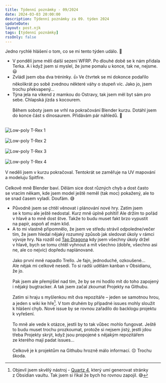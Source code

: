```yaml
---
title: Týdenní poznámky - 09/2024
date: 2024-03-03 20:00:00
description: Týdenní poznámky za 09. týden 2024
updateDate:
layout: post.njk
tags: [týdenní poznámky]
rssOnly: false
---
```

Jedno rychlé hlášení o tom, co se mi tento týden událo. 🙂

- V pondělí jsme měli další sezení WFRP. Po dlouhé době se k nám přidala Terka. A i když jsem si myslel, že jsme pomalu u konce, tak ne, nejsme. 😃
- Zvládl jsem oba dva tréninky. 👍 Ve čtvrtek se mi dokonce podařilo několikrát po sobě zvednou některé váhy o stupeň víc. Jako jo, jsem trochu překvapený…
- Týna jela na víkend z mamkou do Ostravy, tak jsem měl byt sám pro sebe. Chlapská jízda s kocourem.<br><br>
Během soboty jsem se vrhl na pokračování Blender kurzu. Dotáhl jsem do konce část s dinosaurem. Přidávám pár náhledů. 🙂<br><br>

<img src="/images/dino1.webp" alt="Low-poly T-Rex 1"><br><br>
<img src="/images/dino2.webp" alt="Low-poly T-Rex 2"><br><br>
<img src="/images/dino3.webp" alt="Low-poly T-Rex 3"><br><br>
<img src="/images/dino4.webp" alt="Low-poly T-Rex 4"><br><br>
V neděli jsem v kurzu pokračoval. Tentokrát se zaměřuje na UV mapování a modeluju Spitfire.<br><br>
Celkově mně Blender baví. Dělám sice dost různých chyb a dost často se vracím někam, kde jsem model ještě neměl (tak moc) pokažený, ale to se snad časem vyladí. Doufám. 😅
- Původně jsem se chtěl věnovat i plánování nové hry. Zatím jsem se k tomu ale ještě nedostal. Kurz mně úplně pohltil! Ale držím to pořád v hlavě a to mně dost štve. Takže to budu muset fakt brzo vypustit na papír, aspoň ať mám klid.
- A to mi vlastně připomnělo, že jsem ve středu strávil odpoledne/večer tím, že jsem hledal nějaký rozumný způsob jak sledovat úkoly v rámci vývoje hry. Na rozdíl od [Tap Dragona](https://games.muzzug.com/tap-dragon/) kdy jsem všechny úkoly držel v hlavě, bych se tomu chtěl vyhnout a mít všechno (dobře, všechno asi ne, ale co nejvíc) dopředu naplánované.<br><br>
Jako první mně napadlo Trello. Je fajn, jednoduché, ozkoušené… Ale nějak mi celkově nesedí. To si radši udělám kanban v Obsidianu, že jo.<br><br>
Pak jsem ale přemýšlel nad tím, že by se mi hodilo mít do toho zapojený i nějaký bugtracker. A tak jsem začal zkoumat Projekty na Githubu.<br><br>
Zatím si hraju s myšlenkou mít dva repozitáře – jeden se samotnou hrou, a jeden s wiki ke hře[^1]. V tom druhém by případné issues mohly sloužit k hlášení chyb. Nové issue by se rovnou zařadilo do backlogu projektu k vyřešení.<br><br>
To mně ale vede k otázce, jestli by to tak vůbec mohlo fungovat. Ještě to budu muset trochu prozkoumat, protože si nejsem jistý, jestli jdou třeba Projekty skrýt, když jsou propojené s nějakým repozitářem ze kterého mají padat issues… <br><br>
Celkově je k projektům na Githubu hrozně málo informací. 😔 Trochu škoda.

[^1]: Objevil jsem skvělý nástroj - [Quartz 4](https://quartz.jzhao.xyz/), který umí generovat stránky z Obsidian vaultu. Tak jsem si říkal že bych ho rovnou zapojil. 😅